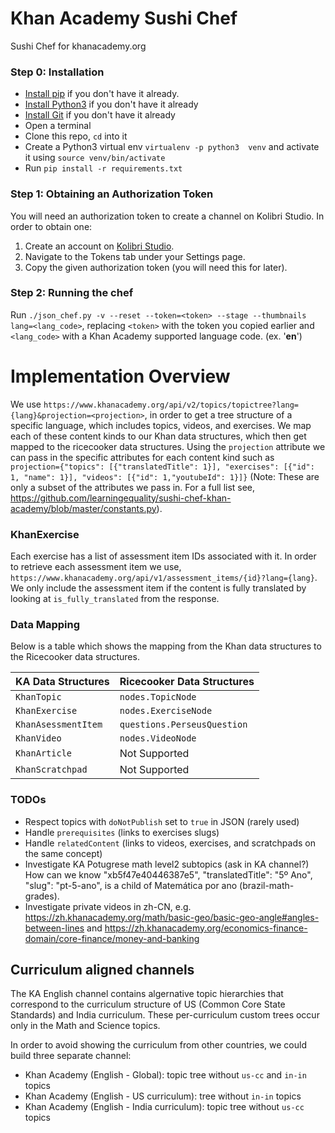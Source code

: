 # Khan Academy Sushi Chef

Sushi Chef for khanacademy.org

### Step 0: Installation

* [Install pip](https://pypi.python.org/pypi/pip) if you don't have it already.
* [Install Python3](https://www.python.org/downloads) if you don't have it already
* [Install Git](https://git-scm.com/book/en/v2/Getting-Started-Installing-Git) if you don't have it already
* Open a terminal
* Clone this repo, `cd` into it
* Create a Python3 virtual env `virtualenv -p python3  venv`
  and activate it using `source venv/bin/activate`
* Run `pip install -r requirements.txt`

### Step 1: Obtaining an Authorization Token ###
You will need an authorization token to create a channel on Kolibri Studio. In order to obtain one:

1. Create an account on [Kolibri Studio](https://contentworkshop.learningequality.org/).
2. Navigate to the Tokens tab under your Settings page.
3. Copy the given authorization token (you will need this for later).

### Step 2: Running the chef ###
Run `./json_chef.py -v --reset --token=<token> --stage --thumbnails lang=<lang_code>`, replacing `<token>` with the token you copied earlier and `<lang_code>` with a Khan Academy supported language code. (ex. '**en**')

<!--
 * Supported Language Codes: en, es, pt-PT, fr, sw
 * Lite Language Codes: zu
-->

# Implementation Overview

We use `https://www.khanacademy.org/api/v2/topics/topictree?lang={lang}&projection=<projection>`, in order to get a tree structure of a specific language, which includes topics, videos, and exercises. We map each of these content kinds to our Khan data structures, which then get mapped to the ricecooker data structures. 
Using the `projection` attribute we can pass in the specific attributes for each content kind such as `projection={"topics": [{"translatedTitle": 1}], "exercises": [{"id": 1, "name": 1}], "videos": [{"id": 1,"youtubeId": 1}]}` (Note: These are only a subset of the attributes we pass in. For a full list see, https://github.com/learningequality/sushi-chef-khan-academy/blob/master/constants.py).

### KhanExercise

Each exercise has a list of assessment item IDs associated with it. In order to retrieve each assessment item we use, `https://www.khanacademy.org/api/v1/assessment_items/{id}?lang={lang}`. We only include the assessment item if the content is fully translated by looking at `is_fully_translated` from the response.

### Data Mapping
Below is a table which shows the mapping from the Khan data structures to the Ricecooker data structures.

| KA Data Structures    | Ricecooker Data Structures  |
| ------------------    | --------------------------  |
| `KhanTopic`           | `nodes.TopicNode`           |
| `KhanExercise`        | `nodes.ExerciseNode`        |
| `KhanAsessmentItem`   | `questions.PerseusQuestion` |
| `KhanVideo`           | `nodes.VideoNode`           |
| `KhanArticle`         | Not Supported               |
| `KhanScratchpad`      | Not Supported               |


### TODOs
 - Respect topics with `doNotPublish` set to `true` in JSON (rarely used)
 - Handle `prerequisites` (links to exercises slugs)
 - Handle `relatedContent` (links to videos, exercises, and scratchpads on the same concept)
 - Investigate KA Potugrese math level2 subtopics (ask in KA channel?)
   How can we know "xb5f47e40446387e5", "translatedTitle": "5º Ano", "slug": "pt-5-ano",
   is a child of Matemática por ano (brazil-math-grades).
 - Investigate private videos in zh-CN, e.g.
   https://zh.khanacademy.org/math/basic-geo/basic-geo-angle#angles-between-lines
   and https://zh.khanacademy.org/economics-finance-domain/core-finance/money-and-banking



## Curriculum aligned channels
The KA English channel contains algernative topic hierarchies that correspond to
the curriculum structure of US (Common Core State Standards) and India curriculum.
These per-curriculum custom trees occur only in the Math and Science topics.

In order to avoid showing the curriculum from other countries, we could build
three separate channel:
  - Khan Academy (English - Global): topic tree without `us-cc` and `in-in` topics
  - Khan Academy (English - US curriculum): tree without `in-in` topics
  - Khan Academy (English - India curriculum): topic tree without `us-cc` topics
